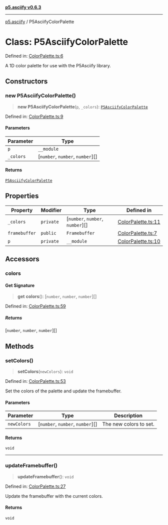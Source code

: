 [**p5.asciify v0.6.3**](../README.md)

***

[p5.asciify](../globals.md) / P5AsciifyColorPalette

# Class: P5AsciifyColorPalette

Defined in: [ColorPalette.ts:6](https://github.com/humanbydefinition/p5-asciify/blob/d5121837ea4d87a7b217d789b12962adb307bebd/src/lib/ColorPalette.ts#L6)

A 1D color palette for use with the P5Asciify library.

## Constructors

### new P5AsciifyColorPalette()

> **new P5AsciifyColorPalette**(`p`, `_colors`): [`P5AsciifyColorPalette`](P5AsciifyColorPalette.md)

Defined in: [ColorPalette.ts:9](https://github.com/humanbydefinition/p5-asciify/blob/d5121837ea4d87a7b217d789b12962adb307bebd/src/lib/ColorPalette.ts#L9)

#### Parameters

| Parameter | Type |
| ------ | ------ |
| `p` | `__module` |
| `_colors` | \[`number`, `number`, `number`\][] |

#### Returns

[`P5AsciifyColorPalette`](P5AsciifyColorPalette.md)

## Properties

| Property | Modifier | Type | Defined in |
| ------ | ------ | ------ | ------ |
| <a id="_colors-1"></a> `_colors` | `private` | \[`number`, `number`, `number`\][] | [ColorPalette.ts:11](https://github.com/humanbydefinition/p5-asciify/blob/d5121837ea4d87a7b217d789b12962adb307bebd/src/lib/ColorPalette.ts#L11) |
| <a id="framebuffer"></a> `framebuffer` | `public` | `Framebuffer` | [ColorPalette.ts:7](https://github.com/humanbydefinition/p5-asciify/blob/d5121837ea4d87a7b217d789b12962adb307bebd/src/lib/ColorPalette.ts#L7) |
| <a id="p-1"></a> `p` | `private` | `__module` | [ColorPalette.ts:10](https://github.com/humanbydefinition/p5-asciify/blob/d5121837ea4d87a7b217d789b12962adb307bebd/src/lib/ColorPalette.ts#L10) |

## Accessors

### colors

#### Get Signature

> **get** **colors**(): \[`number`, `number`, `number`\][]

Defined in: [ColorPalette.ts:59](https://github.com/humanbydefinition/p5-asciify/blob/d5121837ea4d87a7b217d789b12962adb307bebd/src/lib/ColorPalette.ts#L59)

##### Returns

\[`number`, `number`, `number`\][]

## Methods

### setColors()

> **setColors**(`newColors`): `void`

Defined in: [ColorPalette.ts:53](https://github.com/humanbydefinition/p5-asciify/blob/d5121837ea4d87a7b217d789b12962adb307bebd/src/lib/ColorPalette.ts#L53)

Set the colors of the palette and update the framebuffer.

#### Parameters

| Parameter | Type | Description |
| ------ | ------ | ------ |
| `newColors` | \[`number`, `number`, `number`\][] | The new colors to set. |

#### Returns

`void`

***

### updateFramebuffer()

> **updateFramebuffer**(): `void`

Defined in: [ColorPalette.ts:27](https://github.com/humanbydefinition/p5-asciify/blob/d5121837ea4d87a7b217d789b12962adb307bebd/src/lib/ColorPalette.ts#L27)

Update the framebuffer with the current colors.

#### Returns

`void`
